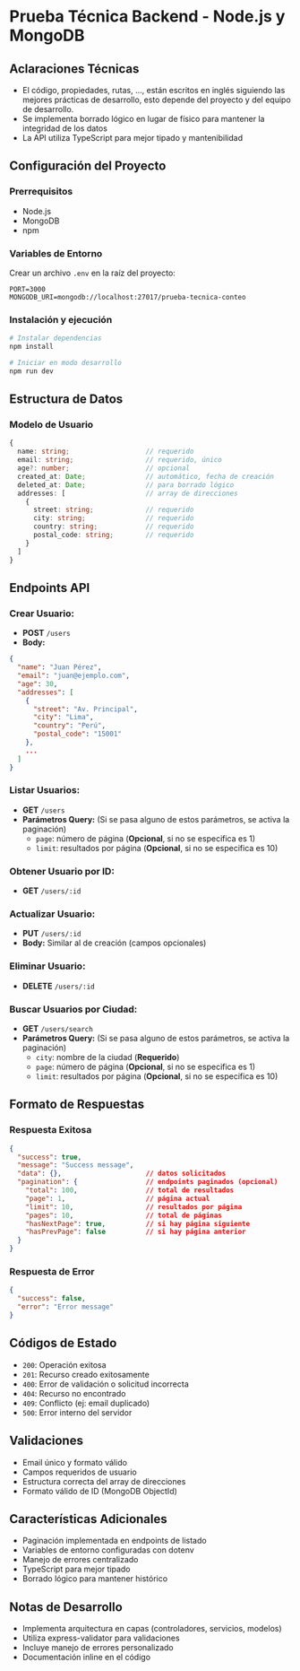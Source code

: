 # Prueba Técnica Backend - Node.js y MongoDB

## Aclaraciones Técnicas

- El código, propiedades, rutas, ..., están escritos en inglés siguiendo las mejores prácticas de desarrollo, esto depende del proyecto y del equipo de desarrollo.
- Se implementa borrado lógico en lugar de físico para mantener la integridad de los datos
- La API utiliza TypeScript para mejor tipado y mantenibilidad

## Configuración del Proyecto

### Prerrequisitos
- Node.js 
- MongoDB
- npm

### Variables de Entorno
Crear un archivo `.env` en la raíz del proyecto:
```env
PORT=3000
MONGODB_URI=mongodb://localhost:27017/prueba-tecnica-conteo
```

### Instalación y ejecución
```bash
# Instalar dependencias
npm install

# Iniciar en modo desarrollo
npm run dev
```

## Estructura de Datos

### Modelo de Usuario
```typescript
{
  name: string;                   // requerido
  email: string;                  // requerido, único
  age?: number;                   // opcional
  created_at: Date;               // automático, fecha de creación
  deleted_at: Date;               // para borrado lógico
  addresses: [                    // array de direcciones
    {
      street: string;             // requerido
      city: string;               // requerido
      country: string;            // requerido
      postal_code: string;        // requerido
    }
  ]
}
```

## Endpoints API

### Crear Usuario:
- **POST** `/users`
- **Body:**
```json
{
  "name": "Juan Pérez",
  "email": "juan@ejemplo.com",
  "age": 30,
  "addresses": [
    {
      "street": "Av. Principal",
      "city": "Lima",
      "country": "Perú",
      "postal_code": "15001"
    },
    ...
  ]
}
```

### Listar Usuarios:
- **GET** `/users`
- **Parámetros Query:** (Si se pasa alguno de estos parámetros, se activa la paginación)
  - `page`: número de página (**Opcional**, si no se especifica es 1)
  - `limit`: resultados por página (**Opcional**, si no se especifica es 10)

### Obtener Usuario por ID:
- **GET** `/users/:id`

### Actualizar Usuario:
- **PUT** `/users/:id`
- **Body:** Similar al de creación (campos opcionales)

### Eliminar Usuario:
- **DELETE** `/users/:id`

### Buscar Usuarios por Ciudad:
- **GET** `/users/search`
- **Parámetros Query:** (Si se pasa alguno de estos parámetros, se activa la paginación)
  - `city`: nombre de la ciudad (**Requerido**) 
  - `page`: número de página (**Opcional**, si no se especifica es 1)
  - `limit`: resultados por página (**Opcional**, si no se especifica es 10)

## Formato de Respuestas

### Respuesta Exitosa
```json
{
  "success": true,
  "message": "Success message",
  "data": {},                     // datos solicitados
  "pagination": {                 // endpoints paginados (opcional)
    "total": 100,                 // total de resultados
    "page": 1,                    // página actual
    "limit": 10,                  // resultados por página
    "pages": 10,                  // total de páginas
    "hasNextPage": true,          // si hay página siguiente
    "hasPrevPage": false          // si hay página anterior
  }
}
```

### Respuesta de Error
```json
{
  "success": false,
  "error": "Error message"
}
```

## Códigos de Estado

- `200`: Operación exitosa
- `201`: Recurso creado exitosamente
- `400`: Error de validación o solicitud incorrecta
- `404`: Recurso no encontrado
- `409`: Conflicto (ej: email duplicado)
- `500`: Error interno del servidor

## Validaciones

- Email único y formato válido
- Campos requeridos de usuario
- Estructura correcta del array de direcciones
- Formato válido de ID (MongoDB ObjectId)

## Características Adicionales

- Paginación implementada en endpoints de listado
- Variables de entorno configuradas con dotenv
- Manejo de errores centralizado
- TypeScript para mejor tipado
- Borrado lógico para mantener histórico

## Notas de Desarrollo

- Implementa arquitectura en capas (controladores, servicios, modelos)
- Utiliza express-validator para validaciones
- Incluye manejo de errores personalizado
- Documentación inline en el código
